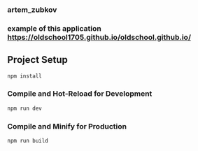 ### artem_zubkov

### example of this application https://oldschool1705.github.io/oldschool.github.io/

## Project Setup

```sh
npm install
```

### Compile and Hot-Reload for Development

```sh
npm run dev
```

### Compile and Minify for Production

```sh
npm run build
```
